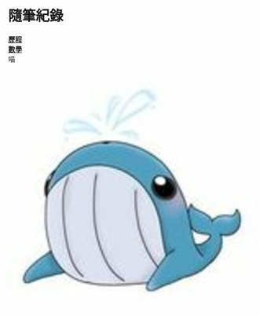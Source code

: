 # 隨筆紀錄  
[**歷程**](https://github.com/William957-web/Daily/blob/main/experience.md)   
[**數學**](https://github.com/William957-web/Daily/blob/main/math.md)   
喵   
![image](https://github.com/William957-web/Daily/blob/main/square_270033016_123732923470218_2838953935262327959_n.jpg?raw=true)   
